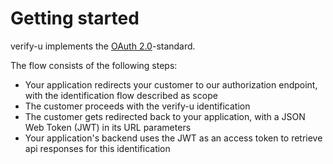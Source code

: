# Getting started

verify-u implements the [OAuth 2.0](https://oauth.net/2/)-standard.

The flow consists of the following steps:

* Your application redirects your customer to our authorization endpoint, with the identification flow described as scope
* The customer proceeds with the verify-u identification
* The customer gets redirected back to your application, with a JSON Web Token (JWT) in its URL parameters
* Your application's backend uses the JWT as an access token to retrieve api responses for this identification